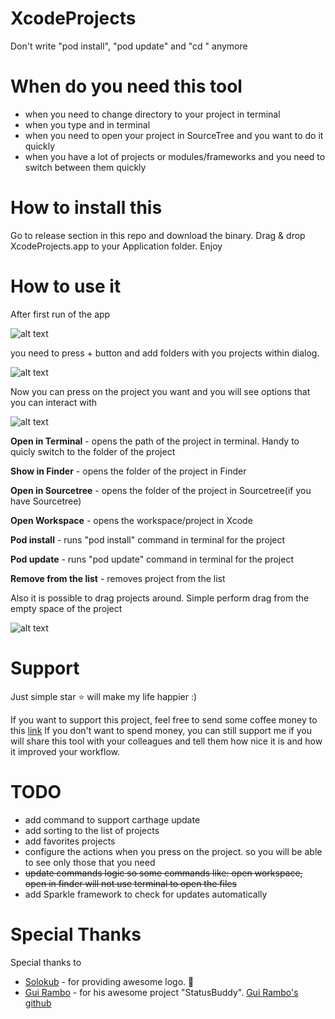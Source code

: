 # XcodeProjects
Don't write "pod install", "pod update" and "cd <your project>" anymore
  
# When do you need this tool
- when you need to change directory to  your project in terminal 
- when you type <pod install> and <pod update> in terminal
- when you need to open your project in SourceTree and you want to do it quickly
- when you have a lot of projects or modules/frameworks and you need to switch between them quickly
  
# How to install this
Go to release section in this repo and download the binary. Drag & drop XcodeProjects.app to your Application folder. Enjoy

# How to use it
After first run of the app 

![alt text](https://github.com/DKalachniuk/XcodeProjects/blob/master/blob/master/Images/example_empty_list.png?raw=true)

you need to press + button and add folders with you projects within dialog.

![alt text](https://github.com/DKalachniuk/XcodeProjects/blob/master/blob/master/Images/example_list_of_projects.png?raw=true)

Now you can press on the project you want and you will see options that you can interact with 

![alt text](https://github.com/DKalachniuk/XcodeProjects/blob/master/blob/master/Images/example_context_menu.png?raw=true)

**Open in Terminal** - opens the path of the project in terminal. Handy to quicly switch to the folder of the project

**Show in Finder** - opens the folder of the project in Finder

**Open in Sourcetree** - opens the folder of the project in Sourcetree(if you have Sourcetree)

**Open Workspace** - opens the workspace/project in Xcode


**Pod install** - runs "pod install" command in terminal for the project

**Pod update** - runs "pod update" command in terminal for the project


**Remove from the list** - removes project from the list

Also it is possible to drag projects around. Simple perform drag from the empty space of the project

![alt text](https://github.com/DKalachniuk/XcodeProjects/blob/master/blob/master/Images/example_drag_and_drop.png?raw=true)

# Support
Just simple star ⭐️ will make my life happier :) 

If you want to support this project, feel free to send some coffee money to this [link](paypal.me/dkalachniuk)
If you don't want to spend money, you can still support me if you will share this tool with your colleagues and tell them how nice it is and how it improved your workflow.

# TODO
- add command to support carthage update
- add sorting to the list of projects
- add favorites projects
- configure the actions when you press on the project. so you will be able to see only those that you need
- ~~update commands logic so some commands like: open workspace, open in finder will not use terminal to open the files~~
- add Sparkle framework to check for updates automatically

# Special Thanks
Special thanks to 
- [Solokub](https://github.com/Solokub) - for providing awesome logo. 🥳
- [Gui Rambo](https://gumroad.com/insidegui) - for his awesome project "StatusBuddy". [Gui Rambo's github](https://github.com/insidegui)
